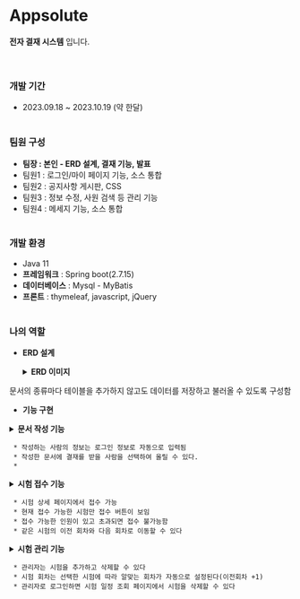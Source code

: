 # Appsolute
**전자 결재 시스템** 입니다.<br><br><br>

### 개발 기간
* 2023.09.18 ~ 2023.10.19 (약 한달)<br><br>

### 팀원 구성
* **팀장 : 본인 - ERD 설계, 결재 기능, 발표**
* 팀원1 : 로그인/마이 페이지 기능, 소스 통합
* 팀원2 : 공지사항 게시판, CSS
* 팀원3 : 정보 수정, 사원 검색 등 관리 기능
* 팀원4 : 메세지 기능, 소스 통합<br><br>

### 개발 환경
* Java 11
* **프레임워크** : Spring boot(2.7.15)
* **데이터베이스** : Mysql - MyBatis
* **프론트** : thymeleaf, javascript, jQuery<br><br>

### 나의 역할
* **ERD 설계**
  
  <details><summary><b>ERD 이미지</b></summary>
  <div>
    <img src="src/main/resources/static/image/APPSOLUTEERD.png">
  </div>
</details>

문서의 종류마다 테이블을 추가하지 않고도 데이터를 저장하고 불러올 수 있도록 구성함

* **기능 구현**
  
<details><summary><b>문서 작성 기능</b></summary>
  <div>
    <img src="src/main/webapp/img/스크린샷 2024-06-10 181150.png">
  </div>
</details>

     * 작성하는 사람의 정보는 로그인 정보로 자동으로 입력됨
     * 작성한 문서에 결재를 받을 사람을 선택하여 올릴 수 있다.
     * 


  <details><summary><b>시험 접수 기능</b></summary>
  <div>
    <img src="src/main/webapp/img/스크린샷 2024-06-10 181246.png">
  </div>
</details>
  
     * 시험 상세 페이지에서 접수 가능
     * 현재 접수 가능한 시험만 접수 버튼이 보임
     * 접수 가능한 인원이 있고 초과되면 접수 불가능함
     * 같은 시험의 이전 회차와 다음 회차로 이동할 수 있다

  <details><summary><b>시험 관리 기능</b></summary>
  <div>
    <img src="src/main/webapp/img/스크린샷 2024-06-10 181545.png">
    <img src="src/main/webapp/img/스크린샷 2024-06-10 184327.png">
  </div>
</details>

     * 관리자는 시험을 추가하고 삭제할 수 있다
     * 시험 회차는 선택한 시험에 따라 알맞는 회차가 자동으로 설정된다(이전회차 +1)
     * 관리자로 로그인하면 시험 일정 조회 페이지에서 시험을 삭제할 수 있다



